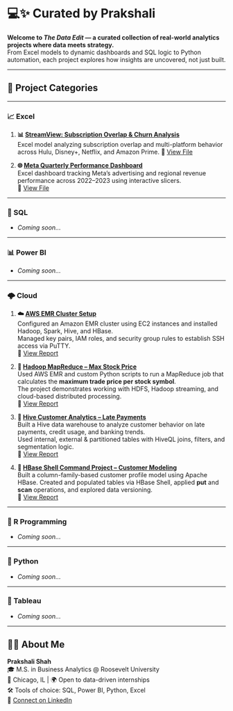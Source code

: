 # 💻✨ Curated by Prakshali

**Welcome to *The Data Edit* — a curated collection of real-world analytics projects where data meets strategy.**  
From Excel models to dynamic dashboards and SQL logic to Python automation, each project explores how insights are uncovered, not just built.

---

## 📁 Project Categories

---

### 📈 Excel


1. **📊 [StreamView: Subscription Overlap & Churn Analysis](https://github.com/prakshalishah/streamview-subscription-overlap)**  
   Excel model analyzing subscription overlap and multi-platform behavior across Hulu, Disney+, Netflix, and Amazon Prime.
   🔗 [View File](https://github.com/prakshalishah/streamview-subscription-overlap/blob/main/StreamView_SubscriptionOverlap_Model.xlsx)
   
3. **🌐 [Meta Quarterly Performance Dashboard](https://github.com/prakshalishah/meta-quarterly-performance-dashboard)**  
   Excel dashboard tracking Meta’s advertising and regional revenue performance across 2022–2023 using interactive slicers.  
   🔗 [View File](https://github.com/prakshalishah/meta-quarterly-performance-dashboard/blob/main/Meta_Quarterly_Performance_Dashboard.xlsx)

---

### 🚀 SQL

- *Coming soon...*

---

### 📊 Power BI

- *Coming soon...*

---

### 🌩️ Cloud

1. **☁️ [AWS EMR Cluster Setup](https://github.com/prakshalishah/aws-emr-cluster-setup)**  
   Configured an Amazon EMR cluster using EC2 instances and installed Hadoop, Spark, Hive, and HBase.  
   Managed key pairs, IAM roles, and security group rules to establish SSH access via PuTTY.  
   🔗 [View Report](https://github.com/prakshalishah/aws-emr-cluster-setup/blob/main/aws-emr-cluster-setup.pdf)

2. **🧮 [Hadoop MapReduce – Max Stock Price](https://github.com/prakshalishah/hadoop-mapreduce-stock-price-analysis)**  
   Used AWS EMR and custom Python scripts to run a MapReduce job that calculates the **maximum trade price per stock symbol**.  
   The project demonstrates working with HDFS, Hadoop streaming, and cloud-based distributed processing.  
   🔗 [View Report](https://github.com/prakshalishah/hadoop-mapreduce-stock-price-analysis/blob/main/aws-emr-job-writeup.pdf)

3. **🏦 [Hive Customer Analytics – Late Payments](https://github.com/prakshalishah/hive-customer-late-payments-analysis)**  
   Built a Hive data warehouse to analyze customer behavior on late payments, credit usage, and banking trends.  
   Used internal, external & partitioned tables with HiveQL joins, filters, and segmentation logic.  
      🔗 [View Report](https://github.com/prakshalishah/hive-customer-late-payments-analysis/blob/main/hive-late-payments-report.pdf)



5. **🧾 [HBase Shell Command Project – Customer Modeling](https://github.com/prakshalishah/hbase-shell-command-project)**  
   Built a column-family-based customer profile model using Apache HBase. Created and populated tables via HBase Shell, applied **put** and **scan** operations, and explored data versioning.  
   🔗 [View Report](https://github.com/prakshalishah/hbase-shell-command-project/blob/main/report.pdf)



---

### 🔬 R Programming

- *Coming soon...*

---

### 🐍 Python

- *Coming soon...*

---

### 🎨 Tableau

- *Coming soon...*

---

## 👩‍💻 About Me

**Prakshali Shah**  
🎓 M.S. in Business Analytics @ Roosevelt University  
📍 Chicago, IL | 🌍 Open to data-driven internships  
🛠️ Tools of choice: SQL, Power BI, Python, Excel  
🔗 [Connect on LinkedIn](https://linkedin.com/in/prakshalishah)
